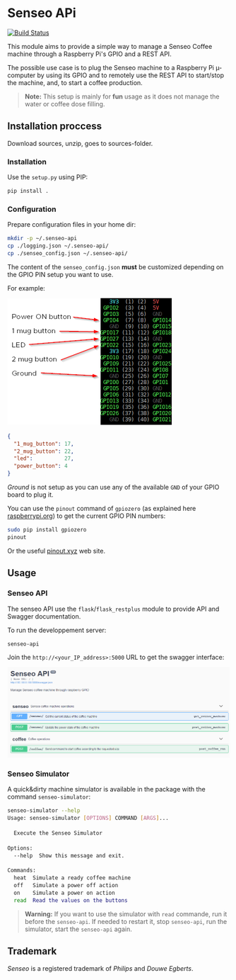 # Senseo APi

[![Build Status](https://travis-ci.org/lrivallain/Senseo-aPi.svg?branch=master)](https://travis-ci.org/lrivallain/Senseo-aPi)

This module aims to provide a simple way to manage a Senseo Coffee machine through a Raspberry Pi's GPIO and a REST API.

The possible use case is to plug the Senseo machine to a Raspberry Pi µ-computer by using its GPIO and to
remotely use the REST API to start/stop the machine, and, to start a coffee production.

> **Note:** This setup is mainly for **fun** usage as it does not manage the water or coffee dose filling.

## Installation proccess

Download sources, unzip, goes to sources-folder.

### Installation

Use the `setup.py` using PIP:

```bash
pip install .
```

### Configuration

Prepare configuration files in your home dir:

```bash
mkdir -p ~/.senseo-api
cp ./logging.json ~/.senseo-api/
cp ./senseo_config.json ~/.senseo-api/
```

The content of the `senseo_config.json` **must** be customized depending on the GPIO PIN setup you want to use.

For example:

![Pinout example](./docs/images/pinout_example.png)

```json
{
  "1_mug_button": 17,
  "2_mug_button": 22,
  "led":          27,
  "power_button": 4
}
```

*Ground* is not setup as you can use any of the available `GND` of your GPIO board to plug it.

You can use the `pinout` command of `gpiozero` (as explained here [raspberrypi.org](https://www.raspberrypi.org/documentation/usage/gpio/)) to get the current GPIO PIN numbers:

```bash
sudo pip install gpiozero
pinout
```

Or the useful [pinout.xyz](https://pinout.xyz/#) web site.

## Usage

### Senseo API

The senseo API use the `flask`/`flask_restplus` module to provide API and Swagger documentation.

To run the developpement server:

```bash
senseo-api
```

Join the `http://<your_IP_address>:5000` URL to get the swagger interface:

![Swagger UI](./docs/images/swaggerui.png)

### Senseo Simulator

A quick&dirty machine simulator is available in the package with the command `senseo-simulator`:

```bash
senseo-simulator --help
Usage: senseo-simulator [OPTIONS] COMMAND [ARGS]...

  Execute the Senseo Simulator

Options:
  --help  Show this message and exit.

Commands:
  heat  Simulate a ready coffee machine
  off   Simulate a power off action
  on    Simulate a power on action
  read  Read the values on the buttons
```

> **Warning:** If you want to use the simulator with `read` commande, run it before the `senseo-api`. If needed to restart it, stop `senseo-api`, run the simulator, start the `senseo-api` again.

## Trademark

*Senseo* is a registered trademark of *Philips* and *Douwe Egberts*.